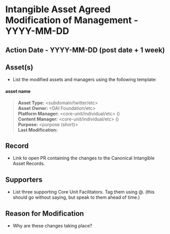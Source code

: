 # Intangible Asset Agreed Modification of Management - YYYY-MM-DD

## Action Date - YYYY-MM-DD (post date + 1 week)

## Asset(s)
- List the modified assets and managers using the following template:

#### asset name

> **Asset Type:** <subdomain/twitter/etc>  
> **Asset Owner:** <DAI Foundation/etc>  
> **Platform Manager:** <core-unit/individual/etc> (<contact email>)  
> **Content Manager:** <core-unit/individual/etc> (<contact email>)  
> **Purpose:** <purpose (short)>  
> **Last Modification:** <link to last modification>  

## Record

- Link to open PR containing the changes to the Canonical Intangible Asset Records.

## Supporters

- List three supporting Core Unit Facilitators. Tag them using @. (this should go without saying, but speak to them ahead of time.)

## Reason for Modification

- Why are these changes taking place?
